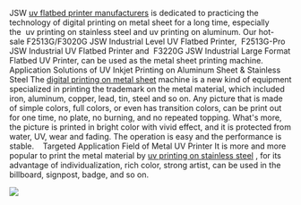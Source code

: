 JSW <a href="http://www.orinjet.com/products/"/>uv flatbed printer manufacturers</a> is dedicated to practicing the technology of digital printing on metal sheet for a long time, especially the  uv printing on stainless steel and uv printing on aluminum. Our hot-sale F2513G/F3020G JSW Industrial Level UV Flatbed Printer,  F2513G-Pro JSW Industrial UV Flatbed Printer and  F3220G JSW Industrial Large Format Flatbed UV Printer, can be used as the metal sheet printing machine.
Application Solutions of UV Inkjet Printing on Aluminum Sheet & Stainless Steel
The <a href="http://www.orinjet.com/digital-uv-metal-sheet-printing-machine.html"/>digital printing on metal sheet</a> machine is a new kind of equipment specialized in printing the trademark on the metal material, which included iron, aluminum, copper, lead, tin, steel and so on. Any picture that is made of simple colors, full colors, or even has transition colors, can be print out for one time, no plate, no burning, and no repeated topping. What's more, the picture is printed in bright color with vivid effect, and it is protected from water, UV, wear and fading. The operation is easy and the performance is stable. 
 
Targeted Application Field of Metal UV Printer
It is more and more popular to print the metal material by <a href="http://www.orinjet.com/digital-uv-metal-sheet-printing-machine.html"/>uv printing on stainless steel</a> , for its advantage of individualization, rich color, strong artist, can be used in the billboard, signpost, badge, and so on. 

<img src="http://www.orinjet.com/uploads/image/20181108/11/metal-printer-1.jpg"/>
